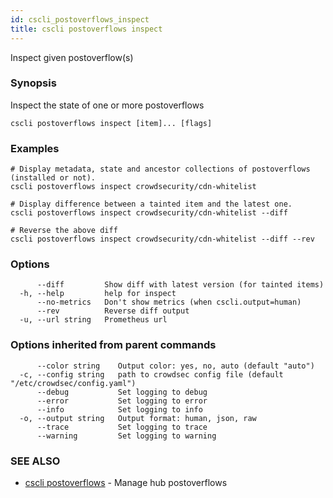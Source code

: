 ```yaml
---
id: cscli_postoverflows_inspect
title: cscli postoverflows inspect
---
```

Inspect given postoverflow(s)

### Synopsis

Inspect the state of one or more postoverflows

```
cscli postoverflows inspect [item]... [flags]
```

### Examples

```
# Display metadata, state and ancestor collections of postoverflows (installed or not).
cscli postoverflows inspect crowdsecurity/cdn-whitelist

# Display difference between a tainted item and the latest one.
cscli postoverflows inspect crowdsecurity/cdn-whitelist --diff

# Reverse the above diff
cscli postoverflows inspect crowdsecurity/cdn-whitelist --diff --rev
```

### Options

```
      --diff         Show diff with latest version (for tainted items)
  -h, --help         help for inspect
      --no-metrics   Don't show metrics (when cscli.output=human)
      --rev          Reverse diff output
  -u, --url string   Prometheus url
```

### Options inherited from parent commands

```
      --color string    Output color: yes, no, auto (default "auto")
  -c, --config string   path to crowdsec config file (default "/etc/crowdsec/config.yaml")
      --debug           Set logging to debug
      --error           Set logging to error
      --info            Set logging to info
  -o, --output string   Output format: human, json, raw
      --trace           Set logging to trace
      --warning         Set logging to warning
```

### SEE ALSO

* [cscli postoverflows](/cscli/cscli_postoverflows.md)	 - Manage hub postoverflows

